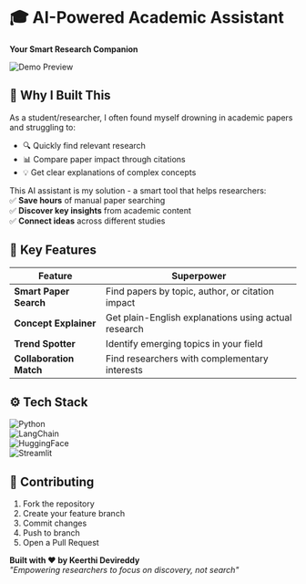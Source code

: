 # 🎓 AI-Powered Academic Assistant  
**Your Smart Research Companion**  

![Demo Preview](https://raw.githubusercontent.com/keerthi77771/AI-academic-assistant/main/Output%203.png)  

## 🌟 Why I Built This  
As a student/researcher, I often found myself drowning in academic papers and struggling to:  
- 🔍 Quickly find relevant research  
- 📊 Compare paper impact through citations  
- 💡 Get clear explanations of complex concepts  

This AI assistant is my solution - a smart tool that helps researchers:  
✅ **Save hours** of manual paper searching  
✅ **Discover key insights** from academic content  
✅ **Connect ideas** across different studies  

## 🚀 Key Features  
| Feature | Superpower |  
|---------|------------|  
| **Smart Paper Search** | Find papers by topic, author, or citation impact |  
| **Concept Explainer** | Get plain-English explanations using actual research |  
| **Trend Spotter** | Identify emerging topics in your field |  
| **Collaboration Match** | Find researchers with complementary interests |  

## ⚙️ Tech Stack  
![Python](https://img.shields.io/badge/Python-3.10%2B-blue?logo=python)  
![LangChain](https://img.shields.io/badge/LangChain-0.1.0-orange?logo=chain)  
![HuggingFace](https://img.shields.io/badge/Transformers-4.30.1-yellow)  
![Streamlit](https://img.shields.io/badge/UI-Streamlit-red?logo=streamlit)  

## 🤝 Contributing  
1. Fork the repository  
2. Create your feature branch  
3. Commit changes 
4. Push to branch 
5. Open a Pull Request  

**Built with ❤️ by Keerthi Devireddy**  
*"Empowering researchers to focus on discovery, not search"*
